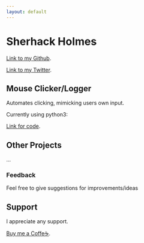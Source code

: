 ```yaml
---
layout: default
---
```


# Sherhack Holmes

[Link to my Github](https://github.com/sherhack).

[Link to my Twitter](https://x.com/SherhackH).

## Mouse Clicker/Logger
Automates clicking, mimicking users own input.

Currently using python3:

[Link for code](https://github.com/sherhack/mouse-scripter).

## Other Projects
...

### Feedback
Feel free to give suggestions for improvements/ideas

<!-- CONTACT -->
## Support
I appreciate any support.
  
[Buy me a Coffe☕](https://buymeacoffee.com/sherhack).
